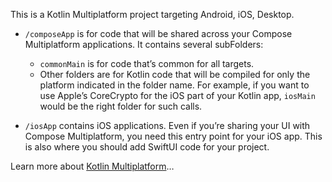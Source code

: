 This is a Kotlin Multiplatform project targeting Android, iOS, Desktop.

* `/composeApp` is for code that will be shared across your Compose Multiplatform applications.
  It contains several subFolders:
  - `commonMain` is for code that’s common for all targets.
  - Other folders are for Kotlin code that will be compiled for only the platform indicated in the
    folder name.
    For example, if you want to use Apple’s CoreCrypto for the iOS part of your Kotlin app,
    `iosMain` would be the right folder for such calls.

* `/iosApp` contains iOS applications. Even if you’re sharing your UI with Compose Multiplatform,
  you need this entry point for your iOS app. This is also where you should add SwiftUI code for
  your project.

Learn more
about [Kotlin Multiplatform](https://www.jetbrains.com/help/kotlin-multiplatform-dev/get-started.html)…